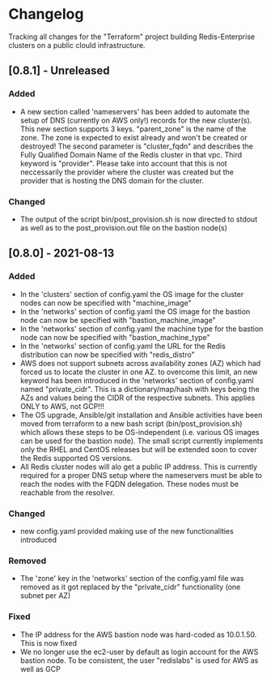# Changelog

Tracking all changes for the "Terraform" project building Redis-Enterprise
clusters on a public clould infrastructure.

## [0.8.1] - Unreleased
### Added
- A new section called 'nameservers' has been added to automate the setup of
  DNS (currently on AWS only!) records for the new cluster(s). This new
  section supports 3 keys. "parent_zone" is the name of the zone. The zone
  is expected to exist already and won't be created or destroyed! The
  second parameter is "cluster_fqdn" and describes the Fully Qualified
  Domain Name of the Redis cluster in that vpc. Third keyword is "provider".
  Please take into account that this is not neccessarily the provider where
  the cluster was created but the provider that is hosting the DNS domain for
  the cluster.
### Changed
- The output of the script bin/post_provision.sh is now directed to stdout 
  as well as to the post_provision.out file on the bastion node(s)

## [0.8.0] - 2021-08-13
### Added
- In the 'clusters' section of config.yaml the OS image for the cluster nodes
  can now be specified with "machine_image"
- In the 'networks' section of config.yaml the OS image for the bastion node
  can now be specified with "bastion_machine_image" 
- In the 'networks' section of config.yaml the machine type for the bastion node
  can now be specified with "bastion_machine_type"
- In the 'networks' section of config.yaml the URL for the Redis distribution
  can now be specified with "redis_distro"
- AWS does not support subnets across availability zones (AZ) which had forced 
  us to locate the cluster in one AZ. to overcome this limit, an new keyword has 
  been introduced in the 'networks' section of config.yaml named "private_cidr". 
  This is a dictionary/map/hash with keys being the AZs and values being the 
  CIDR of the respective subnets. This applies ONLY to AWS, not GCP!!!
- The OS upgrade, Ansible/git installation and Ansible activities have been
  moved from terraform to a new bash script (bin/post_provision.sh) which 
  allows these steps to be OS-independent (i.e. various OS images can be
  used for the bastion node). The small script currently implements only the 
  RHEL and CentOS releases but will be extended soon to cover the Redis
  supported OS versions.
- All Redis cluster nodes will alo get a public IP address. This is 
  currently required for a proper DNS setup where the nameservers must be
  able to reach the nodes with the FQDN delegation. These nodes must
  be reachable from the resolver.
### Changed
- new config.yaml provided making use of the new functionalities introduced
### Removed
- The 'zone' key in the 'networks' section of the config.yaml file was removed 
  as it got replaced by the "private_cidr" functionality (one subnet per AZ)
### Fixed
- The IP address for the AWS bastion node was hard-coded as 10.0.1.50. This
  is now fixed
- We no longer use the ec2-user by default as login account for the AWS
  bastion node. To be consistent, the user "redislabs" is used for AWS
  as well as GCP
  
